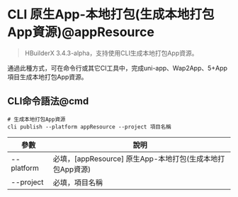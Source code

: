 # CLI 原生App-本地打包(生成本地打包App資源)@appResource

> HBuilderX 3.4.3-alpha，支持使用CLI生成本地打包App資源。

通過此種方式，可在命令行或其它CI工具中，完成uni-app、Wap2App、5+App項目生成本地打包App資源。

## CLI命令語法@cmd

```shell
# 生成本地打包App資源
cli publish --platform appResource --project 項目名稱
```

| 參數       | 說明                                                      |
| ---------- | --------------------------------------------------------- |
| --platform | 必填，[appResource] 原生App-本地打包(生成本地打包App資源) |
| --project  | 必填，項目名稱                                            |
